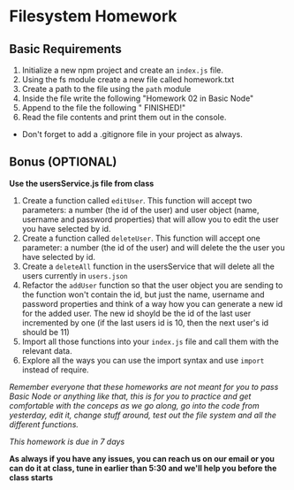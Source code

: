 # Filesystem Homework

## Basic Requirements

1. Initialize a new npm project and create an `index.js` file.
2. Using the fs module create a new file called homework.txt
3. Create a path to the file using the `path` module
4. Inside the file write the following "Homework 02 in Basic Node"
5. Append to the file the following " FINISHED!"
6. Read the file contents and print them out in the console.

- Don't forget to add a .gitignore file in your project as always.

## Bonus (OPTIONAL)

**Use the usersService.js file from class**
1. Create a function called `editUser`. This function will accept two parameters: a number (the id of the user) and user object (name, username and password properties) that will allow you to edit the user you have selected by id. 
2. Create a function called `deleteUser`. This function will accept one parameter: a number (the id of the user) and will delete the the user you have selected by id. 
3. Create a `deleteAll` function in the usersService that will delete all the users currently in `users.json`
4. Refactor the `addUser` function so that the user object you are sending to the function won't contain the id, but just the name, username and password properties and think of a way how you can generate a new id for the added user. The new id shoyld be the id of the last user incremented by one (if the last users id is 10, then the next user's id should be 11)
4. Import all those functions into your `index.js` file and call them with the relevant data.
5. Explore all the ways you can use the import syntax and use `import` instead of require.

*Remember everyone that these homeworks are not meant for you to pass Basic Node or anything like that, this is for you to practice and get comfortable with the conceps as we go along, go into the code from yesterday, edit it, change stuff around, test out the file system and all the different functions.*

*This homework is due in 7 days*

**As always if you have any issues, you can reach us on our email or you can do it at class, tune in earlier than 5:30 and we'll help you before the class starts**
